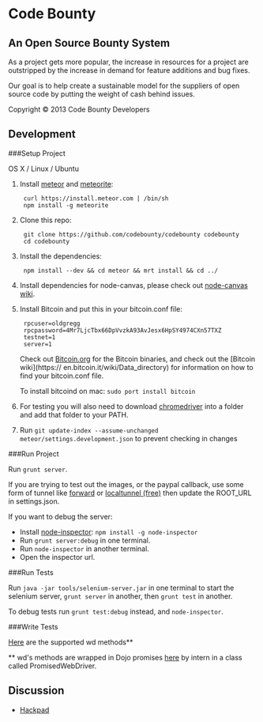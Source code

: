 Code Bounty
===========

An Open Source Bounty System
----------------------------

As a project gets more popular, the increase in resources for a project are outstripped by the increase in demand for feature additions and bug fixes.

Our goal is to help create a sustainable model for the suppliers of open source code by putting the weight of cash behind issues.

Copyright © 2013 Code Bounty Developers

Development
-----------
###Setup Project

OS X / Linux / Ubuntu

1. Install [meteor](http://docs.meteor.com/#quickstart) and [meteorite](http://oortcloud.github.com/meteorite/):

        curl https://install.meteor.com | /bin/sh
		npm install -g meteorite

2. Clone this repo:

		git clone https://github.com/codebounty/codebounty codebounty
		cd codebounty

3. Install the dependencies:

		npm install --dev && cd meteor && mrt install && cd ../

4. Install dependencies for node-canvas, please check out [node-canvas wiki](https://github.com/LearnBoost/node-canvas/wiki).

5. Install Bitcoin and put this in your bitcoin.conf file:

        rpcuser=oldgregg
        rpcpassword=4Mr7LjcTbx66DpVvzkA93AvJesx6HpSY4974CXn57TXZ
        testnet=1
        server=1

	Check out [Bitcoin.org](http://bitcoin.org/en/download) for the 	Bitcoin binaries, and check out the [Bitcoin wiki](https://	en.bitcoin.it/wiki/Data_directory) for information on how to find 	your bitcoin.conf file.

	To install bitcoind on mac: `sudo port install bitcoin`

6. For testing you will also need to download [chromedriver](https://code.google.com/p/chromedriver/downloads/list) into a folder and add that folder to your PATH.

7. Run `git update-index --assume-unchanged meteor/settings.development.json` to prevent checking in changes

###Run Project

Run `grunt server`.

If you are trying to test out the images, or the paypal callback, use some form of tunnel like [forward](https://forwardhq.com/) or [localtunnel (free)](https://github.com/progrium/localtunnel#localtunnel-v2-beta) then update the ROOT_URL in settings.json.

If you want to debug the server:

- Install [node-inspector](https://github.com/dannycoates/node-inspector): `npm install -g node-inspector`
- Run `grunt server:debug` in one terminal.
- Run `node-inspector` in another terminal.
- Open the inspector url.

###Run Tests

Run `java -jar tools/selenium-server.jar` in one terminal to start the selenium server, `grunt server` in another, then `grunt test` in another.

To debug tests run `grunt test:debug` instead, and `node-inspector`.

###Write Tests

[Here](https://github.com/admc/wd#supported-methods) are the supported wd methods**

** wd's methods are wrapped in Dojo promises [here](https://github.com/theintern/intern/blob/master/lib/wd.js) by intern in a class called PromisedWebDriver.

Discussion
-----------

- [Hackpad](https://codebounty.hackpad.com)
